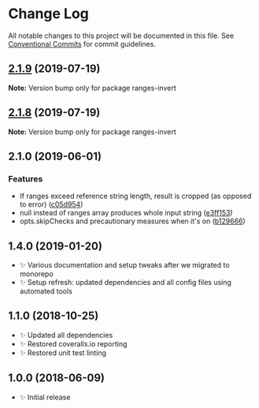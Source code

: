 # Change Log

All notable changes to this project will be documented in this file.
See [Conventional Commits](https://conventionalcommits.org) for commit guidelines.

## [2.1.9](https://gitlab.com/codsen/codsen/compare/ranges-invert@2.1.8...ranges-invert@2.1.9) (2019-07-19)

**Note:** Version bump only for package ranges-invert





## [2.1.8](https://gitlab.com/codsen/codsen/compare/ranges-invert@2.1.7...ranges-invert@2.1.8) (2019-07-19)

**Note:** Version bump only for package ranges-invert





## 2.1.0 (2019-06-01)

### Features

- If ranges exceed reference string length, result is cropped (as opposed to error) ([c05d954](https://gitlab.com/codsen/codsen/commit/c05d954))
- null instead of ranges array produces whole input string ([e3ff153](https://gitlab.com/codsen/codsen/commit/e3ff153))
- opts.skipChecks and precautionary measures when it's on ([b129666](https://gitlab.com/codsen/codsen/commit/b129666))

## 1.4.0 (2019-01-20)

- ✨ Various documentation and setup tweaks after we migrated to monorepo
- ✨ Setup refresh: updated dependencies and all config files using automated tools

## 1.1.0 (2018-10-25)

- ✨ Updated all dependencies
- ✨ Restored coveralls.io reporting
- ✨ Restored unit test linting

## 1.0.0 (2018-06-09)

- ✨ Initial release
